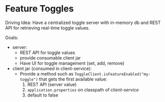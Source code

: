 # Feature Toggles

Driving Idea: Have a centralized toggle server with in-memory db and REST API for retrieving real-time toggle values.

Goals:
- server:
    - REST API for toggle values
    - provide consumable client jar
    - Have UI for toggle management (set, add, remove)
- client jar (consumed in client-service):
    - Provide a method such as `ToggleClient.isFeatureEnabled("my-toggle")` that gets the first available value:
        1. REST API (server value)
        2. `application.properties` on classpath of _client-service_
        3. default to false